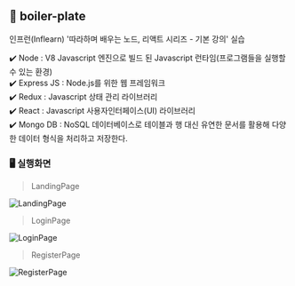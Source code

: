 ## 📁 boiler-plate
인프런(Inflearn) '따라하며 배우는 노드, 리액트 시리즈 - 기본 강의' 실습


✔️ Node       : V8 Javascript 엔진으로 빌드 된 Javascript 런타임(프로그램들을 실행할 수 있는 환경)<br>
✔️ Express JS : Node.js를 위한 웹 프레임워크<br>
✔️ Redux      : Javascript 상태 관리 라이브러리<br>
✔️ React      : Javascript 사용자인터페이스(UI) 라이브러리<br>
✔️ Mongo DB   : NoSQL 데이터베이스로 테이블과 행 대신 유연한 문서를 활용해 다양한 데이터 형식을 처리하고 저장한다.


### 🖥 실행화면


> LandingPage

![LandingPage](https://github.com/user-attachments/assets/8e824bc2-0d3b-408d-8e8f-7b36ed7cc90e)


> LoginPage

![LoginPage](https://github.com/user-attachments/assets/8f0e6b7b-3d42-43d4-8b3f-7edb0128b171)


> RegisterPage

![RegisterPage](https://github.com/user-attachments/assets/0f01f214-1f12-4736-998a-43166d7c603c)
